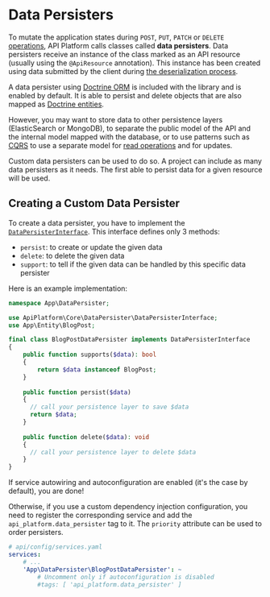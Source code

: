 # Data Persisters

To mutate the application states during `POST`, `PUT`, `PATCH` or `DELETE` [operations](operations.md), API Platform calls
classes called **data persisters**. Data persisters receive an instance of the class marked as an API resource (usually using
the `@ApiResource` annotation). This instance has been created using data submitted by the client during [the deserialization
process](serialization.md).

A data persister using [Doctrine ORM](http://www.doctrine-project.org/projects/orm.html) is included with the library and
is enabled by default. It is able to persist and delete objects that are also mapped as [Doctrine entities](https://www.doctrine-project.org/projects/doctrine-orm/en/2.6/reference/basic-mapping.html).

However, you may want to store data to other persistence layers (ElasticSearch or MongoDB), to separate the public model
of the API and the internal model mapped with the database, or to use patterns such as [CQRS](https://martinfowler.com/bliki/CQRS.html)
to use a separate model for [read operations](data-providers.md) and for updates.

Custom data persisters can be used to do so. A project can include as many data persisters as it needs. The first able to
persist data for a given resource will be used.

## Creating a Custom Data Persister

To create a data persister, you have to implement the [`DataPersisterInterface`](https://github.com/api-platform/core/blob/master/src/DataPersister/DataPersisterInterface.php).
This interface defines only 3 methods:

* `persist`: to create or update the given data
* `delete`: to delete the given data
* `support`: to tell if the given data can be handled by this specific data persister

Here is an example implementation:

```php
namespace App\DataPersister;

use ApiPlatform\Core\DataPersister\DataPersisterInterface;
use App\Entity\BlogPost;

final class BlogPostDataPersister implements DataPersisterInterface
{
    public function supports($data): bool
    {
        return $data instanceof BlogPost;
    }
    
    public function persist($data)
    {
      // call your persistence layer to save $data
      return $data;
    }
    
    public function delete($data): void
    {
      // call your persistence layer to delete $data
    }
}
```

If service autowiring and autoconfiguration are enabled (it's the case by default), you are done!

Otherwise, if you use a custom dependency injection configuration, you need to register the corresponding service and add the
`api_platform.data_persister` tag to it.  The `priority` attribute can be used to order persisters.

```yaml
# api/config/services.yaml
services:
    # ...
    'App\DataPersister\BlogPostDataPersister': ~
        # Uncomment only if autoconfiguration is disabled
        #tags: [ 'api_platform.data_persister' ]
```
